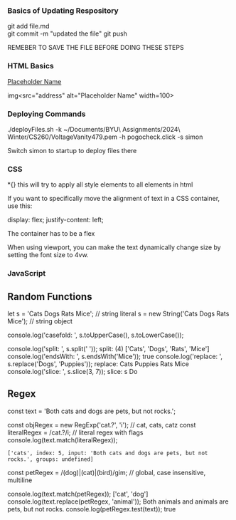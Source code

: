 ### Basics of Updating Respository
git add file.md  
git commit -m "updated the file"
git push

REMEBER TO SAVE THE FILE BEFORE DOING THESE STEPS

### HTML Basics 
<a href= "website URL">Placeholder Name</a>

img<src="address" alt="Placeholder Name" width=100> 

### Deploying Commands
./deployFiles.sh -k ~/Documents/BYU\ Assignments/2024\ Winter/CS260/VoltageVanity479.pem -h pogocheck.click -s simon

Switch simon to startup to deploy files there

### CSS 
*{} this will try to apply all style elements to all elements in html

If you want to specifically move the alignment of text in a CSS container, use this:

display: flex;
justify-content: left;

The container has to be a flex

When using viewport, you can make the text dynamically change size by setting the font size to 4vw. 

### JavaScript
## Random Functions
let s = 'Cats Dogs Rats Mice'; // string literal
s = new String('Cats Dogs Rats Mice'); // string object

console.log('casefold: ', s.toUpperCase(), s.toLowerCase());

console.log('split: ', s.split(' '));
    split:  (4) ['Cats', 'Dogs', 'Rats', 'Mice']
console.log('endsWith: ', s.endsWith('Mice'));
    true
console.log('replace: ', s.replace('Dogs', 'Puppies'));
    replace:  Cats Puppies Rats Mice
console.log('slice: ', s.slice(3, 7));
    slice:  s Do
 
## Regex
 const text = 'Both cats and dogs are pets, but not rocks.';

  const objRegex = new RegExp('cat.?', 'i'); // cat, cats, catz
  const literalRegex = /cat.?/i; // literal regex with flags
  console.log(text.match(literalRegex)); 

    ['cats', index: 5, input: 'Both cats and dogs are pets, but not rocks.', groups: undefined]

  
  const petRegex = /(dog)|(cat)|(bird)/gim; // global, case insensitive, multiline
    
  console.log(text.match(petRegex));
    ['cat', 'dog']
  console.log(text.replace(petRegex, 'animal'));
    Both animals and animals are pets, but not rocks.
  console.log(petRegex.test(text));
    true

